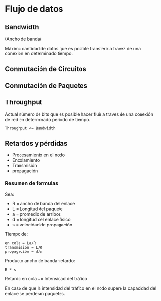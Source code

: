 # Flujo de datos

## Bandwidth

(Ancho de banda)

Máxima cantidad de datos que es posible transferir a travez de una conexión en determinado tiempo.

## Conmutación de Circuitos

## Conmutación de Paquetes

## Throughput

Actual número de bits que es posible hacer fluír a traves de una conexión de red en determinado periodo de tiempo.

    Throughput <= Bandwidth

## Retardos y pérdidas

- Procesamiento en el nodo
- Encolamiento
- Transmisión
- propagación

### Resumen de fórmulas

Sea:

- R = ancho de banda del enlace
- L = Longitud del paquete
- a = promedio de arribos
- d = longitud del enlace físico
- s = velocidad de propagación

Tiempo de:

    en cola = La/R
    transmisión = L/R
    propagación = d/s

Producto ancho de banda-retardo:

    R * s

Retardo en cola ~= Intensidad del tráfico

En caso de que la intensidad del tráfico en el nodo supere la capacidad del enlace se perderán paquetes.
